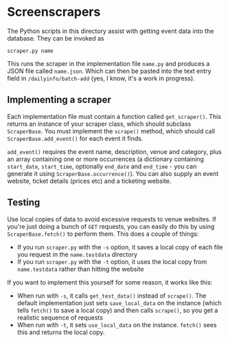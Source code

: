 Screenscrapers
==============

The Python scripts in this directory assist with getting event data into the database.
They can be invoked as

`scraper.py name`

This runs the scraper in the implementation file `name.py` and produces a JSON file
called `name.json`. Which can then be pasted into the text entry field in `/dailyinfo/batch-add`
(yes, I know, it's a work in progress).

Implementing a scraper
----------------------

Each implementation file must contain a function called `get_scraper()`. This returns
an instance of your scraper class, which should subclass `ScraperBase`. You must implement
the `scrape()` method, which should call `ScraperBase.add_event()` for each event it finds.

`add_event()` requires the event name, description, venue and category, plus an array containing
one or more occurrences (a dictionary containing `start_date`, `start_time`, optionally
`end_date` and `end_time` - you can generate it using `ScraperBase.occurrence()`). You can also 
supply an event website, ticket details (prices etc) and a ticketing website.

Testing
-------

Use local copies of data to avoid excessive requests to venue websites. If you're just
doing a bunch of `GET` requests, you can easily do this by using `ScraperBase.fetch()` to
perform them. This does a couple of things:

* If you run `scraper.py` with the `-s` option, it saves a local copy of each file you request
  in the `name.testdata` directory
* If you run `scraper.py` with the `-t` option, it uses the local copy from `name.testdata`
  rather than hitting the website

If you want to implement this yourself for some reason, it works like this:

* When run with `-s`, it calls `get_test_data()` instead of `scrape()`. The default
  implementation just sets `save_local_data` on the instance (which tells `fetch()` to save
  a local copy) and then calls `scrape()`, so you get a realistic sequence of requests
* When run with `-t`, it sets `use_local_data` on the instance. `fetch()` sees this and returns
  the local copy.
